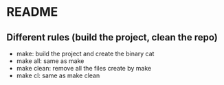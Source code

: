 # README
## Different rules (build the project, clean the repo)
* make: build the project and create the binary cat
* make all: same as make
* make clean: remove all the files create by make
* make cl: same as make clean
